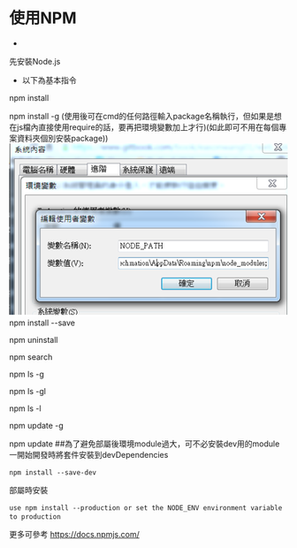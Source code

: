 # 使用NPM

* 
先安裝Node.js

* 以下為基本指令

npm install 

npm install  -g (使用後可在cmd的任何路徑輸入package名稱執行，但如果是想在js檔內直接使用require的話，要再把環境變數加上才行)(如此即可不用在每個專案資料夾個別安裝package))
![](df.png)
npm install  --save

npm uninstall

npm search

npm ls -g

npm ls -gl

npm ls -l

npm update -g

npm update
##為了避免部屬後環境module過大，可不必安裝dev用的module
一開始開發時將套件安裝到devDependencies
```
npm install --save-dev
```
部屬時安裝
```
use npm install --production or set the NODE_ENV environment variable to production
```

更多可參考
https://docs.npmjs.com/



